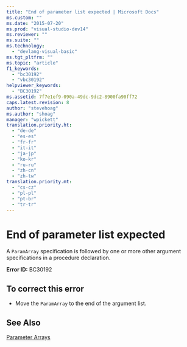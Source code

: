 ```yaml
---
title: "End of parameter list expected | Microsoft Docs"
ms.custom: ""
ms.date: "2015-07-20"
ms.prod: "visual-studio-dev14"
ms.reviewer: ""
ms.suite: ""
ms.technology: 
  - "devlang-visual-basic"
ms.tgt_pltfrm: ""
ms.topic: "article"
f1_keywords: 
  - "bc30192"
  - "vbc30192"
helpviewer_keywords: 
  - "BC30192"
ms.assetid: 7f7e1ef9-090a-49dc-9dc2-8900fa90ff72
caps.latest.revision: 8
author: "stevehoag"
ms.author: "shoag"
manager: "wpickett"
translation.priority.ht: 
  - "de-de"
  - "es-es"
  - "fr-fr"
  - "it-it"
  - "ja-jp"
  - "ko-kr"
  - "ru-ru"
  - "zh-cn"
  - "zh-tw"
translation.priority.mt: 
  - "cs-cz"
  - "pl-pl"
  - "pt-br"
  - "tr-tr"
---
```

# End of parameter list expected
A `ParamArray` specification is followed by one or more other argument specifications in a procedure declaration.  
  
 **Error ID:** BC30192  
  
## To correct this error  
  
-   Move the `ParamArray` to the end of the argument list.  
  
## See Also  
 [Parameter Arrays](../../visual-basic/programming-guide/language-features/procedures/parameter-arrays.md)
